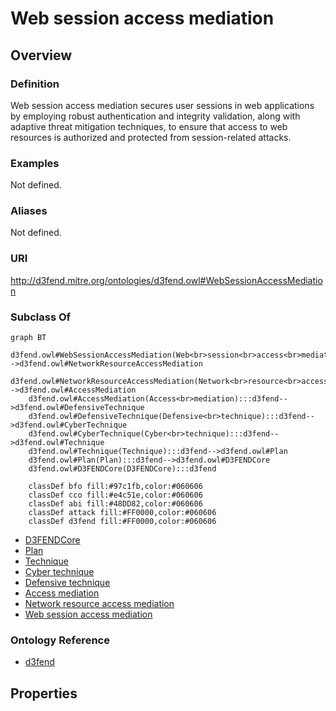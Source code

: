 # Web session access mediation

## Overview

### Definition
Web session access mediation secures user sessions in web applications by employing robust authentication and integrity validation, along with adaptive threat mitigation techniques, to ensure that access to web resources is authorized and protected from session-related attacks.

### Examples
Not defined.

### Aliases
Not defined.

### URI
http://d3fend.mitre.org/ontologies/d3fend.owl#WebSessionAccessMediation

### Subclass Of
```mermaid
graph BT
    d3fend.owl#WebSessionAccessMediation(Web<br>session<br>access<br>mediation):::d3fend-->d3fend.owl#NetworkResourceAccessMediation
    d3fend.owl#NetworkResourceAccessMediation(Network<br>resource<br>access<br>mediation):::d3fend-->d3fend.owl#AccessMediation
    d3fend.owl#AccessMediation(Access<br>mediation):::d3fend-->d3fend.owl#DefensiveTechnique
    d3fend.owl#DefensiveTechnique(Defensive<br>technique):::d3fend-->d3fend.owl#CyberTechnique
    d3fend.owl#CyberTechnique(Cyber<br>technique):::d3fend-->d3fend.owl#Technique
    d3fend.owl#Technique(Technique):::d3fend-->d3fend.owl#Plan
    d3fend.owl#Plan(Plan):::d3fend-->d3fend.owl#D3FENDCore
    d3fend.owl#D3FENDCore(D3FENDCore):::d3fend
    
    classDef bfo fill:#97c1fb,color:#060606
    classDef cco fill:#e4c51e,color:#060606
    classDef abi fill:#48DD82,color:#060606
    classDef attack fill:#FF0000,color:#060606
    classDef d3fend fill:#FF0000,color:#060606
```

- [D3FENDCore](/docs/ontology/reference/model/D3FENDCore/D3FENDCore.md)
- [Plan](/docs/ontology/reference/model/D3FENDCore/Plan/Plan.md)
- [Technique](/docs/ontology/reference/model/D3FENDCore/Plan/Technique/Technique.md)
- [Cyber technique](/docs/ontology/reference/model/D3FENDCore/Plan/Technique/Cyber%20technique/Cyber%20technique.md)
- [Defensive technique](/docs/ontology/reference/model/D3FENDCore/Plan/Technique/Cyber%20technique/Defensive%20technique/Defensive%20technique.md)
- [Access mediation](/docs/ontology/reference/model/D3FENDCore/Plan/Technique/Cyber%20technique/Defensive%20technique/Access%20mediation/Access%20mediation.md)
- [Network resource access mediation](/docs/ontology/reference/model/D3FENDCore/Plan/Technique/Cyber%20technique/Defensive%20technique/Access%20mediation/Network%20resource%20access%20mediation/Network%20resource%20access%20mediation.md)
- [Web session access mediation](/docs/ontology/reference/model/D3FENDCore/Plan/Technique/Cyber%20technique/Defensive%20technique/Access%20mediation/Network%20resource%20access%20mediation/Web%20session%20access%20mediation/Web%20session%20access%20mediation.md)


### Ontology Reference
- [d3fend](http://d3fend.mitre.org/ontologies/d3fend.owl#)

## Properties
